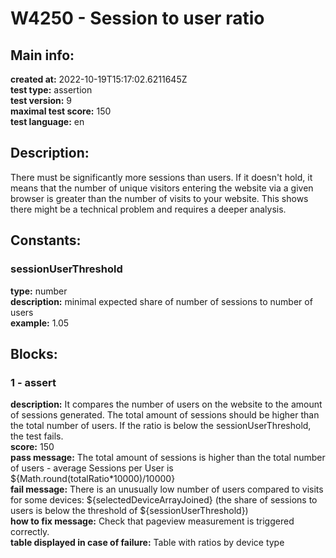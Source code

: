 # W4250 - Session to user ratio  
## Main info:  
**created at:** 2022-10-19T15:17:02.6211645Z  
**test type:** assertion  
**test version:** 9  
**maximal test score:** 150  
**test language:** en  
## Description:  
There must be significantly more sessions than users. If it doesn't hold, it means that the number of unique visitors entering the website via a given browser is greater than the number of visits to your website. This shows there might be a technical problem and requires a deeper analysis.  
## Constants:  
### sessionUserThreshold
**type:** number  
**description:** minimal expected share of number of sessions to number of users  
**example:** 1.05  
## Blocks:  
### 1 - assert
**description:** It compares the number of users on the website to the amount of sessions generated. The total amount of sessions should be higher than the total number of users. If the ratio is below the sessionUserThreshold, the test fails.  
**score:** 150  
**pass message:** The total amount of sessions is higher than the total number of users - average Sessions per User is ${Math.round(totalRatio\*10000)/10000}  
**fail message:** There is an unusually low number of users compared to visits for some devices: ${selectedDeviceArrayJoined} (the share of sessions to users is below the threshold of ${sessionUserThreshold})  
**how to fix message:** Check that pageview measurement is triggered correctly.  
**table displayed in case of failure:** Table with ratios by device type  
